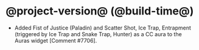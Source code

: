 # @project-version@ (@build-time@)

* Added Fist of Justice (Paladin) and Scatter Shot, Ice Trap, Entrapment (triggered by Ice Trap and Snake Trap, Hunter) as a CC aura to the Auras widget [Comment #7706].
